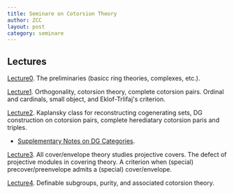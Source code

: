 ```yaml
---
title: Seminare on Cotorsion Theory
author: ZCC
layout: post
category: seminare
---
```


## Lectures

[Lecture0](25SumLec0). The preliminaries (basicc ring theories, complexes, etc.).

[Lecture1](25SumLec1). Orthogonality, cotorsion theory, complete cotorsion pairs. Ordinal and cardinals, small object, and Eklof-Trlifaj's criterion.

[Lecture2](25SumLec2). Kaplansky class for reconstructing cogenerating sets, DG construction on cotorsion pairs, complete herediatary cotorsion paris and triples.

- [Supplementary Notes on DG Categories](DGAlgCat-Intro).

[Lecture3](25SumLec3). All cover/envelope theory studies projective covers. The defect of projective modules in covering theory. A criterion when (special) precover/preenvelope admits a (special) cover/envelope.

[Lecture4](25SumLec4). Definable subgroups, purity, and associated cotorsion theory.
